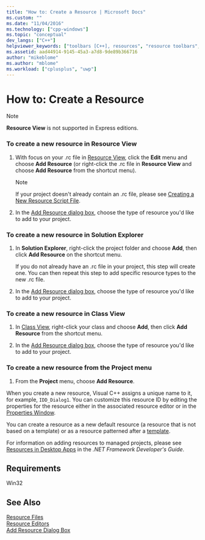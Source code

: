 ```yaml
---
title: "How to: Create a Resource | Microsoft Docs"
ms.custom: ""
ms.date: "11/04/2016"
ms.technology: ["cpp-windows"]
ms.topic: "conceptual"
dev_langs: ["C++"]
helpviewer_keywords: ["toolbars [C++], resources", "resource toolbars", "resources [Visual Studio], creating"]
ms.assetid: aad44914-9145-45a3-a7d8-9de89b366716
author: "mikeblome"
ms.author: "mblome"
ms.workload: ["cplusplus", "uwp"]
---
```

# How to: Create a Resource

> [!NOTE]
> **Resource View** is not supported in Express editions.

### To create a new resource in Resource View

1. With focus on your .rc file in [Resource View](../windows/resource-view-window.md), click the **Edit** menu and choose **Add Resource** (or right-click the .rc file in **Resource View** and choose **Add Resource** from the shortcut menu).

   > [!NOTE] 
   > If your project doesn't already contain an .rc file, please see [Creating a New Resource Script File](../windows/how-to-create-a-resource-script-file.md).

2. In the [Add Resource dialog box](../windows/add-resource-dialog-box.md), choose the type of resource you'd like to add to your project.

### To create a new resource in Solution Explorer

1. In **Solution Explorer**, right-click the project folder and choose **Add**, then click **Add Resource** on the shortcut menu.

   If you do not already have an .rc file in your project, this step will create one. You can then repeat this step to add specific resource types to the new .rc file.

2. In the [Add Resource dialog box](../windows/add-resource-dialog-box.md), choose the type of resource you'd like to add to your project.

### To create a new resource in Class View

1. In [Class View](/visualstudio/ide/viewing-the-structure-of-code), right-click your class and choose **Add**, then click **Add Resource** from the shortcut menu.

2. In the [Add Resource dialog box](../windows/add-resource-dialog-box.md), choose the type of resource you'd like to add to your project.

### To create a new resource from the Project menu

1. From the **Project** menu, choose **Add Resource**.

When you create a new resource, Visual C++ assigns a unique name to it, for example, `IDD_Dialog1`. You can customize this resource ID by editing the properties for the resource either in the associated resource editor or in the [Properties Window](/visualstudio/ide/reference/properties-window).

You can create a resource as a new default resource (a resource that is not based on a template) or as a resource patterned after a [template](../windows/how-to-use-resource-templates.md).

For information on adding resources to managed projects, please see [Resources in Desktop Apps](/dotnet/framework/resources/index) in the *.NET Framework Developer's Guide*.

## Requirements

Win32

## See Also

[Resource Files](../windows/resource-files-visual-studio.md)  
[Resource Editors](../windows/resource-editors.md)  
[Add Resource Dialog Box](../windows/add-resource-dialog-box.md)